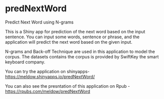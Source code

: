 # predNextWord
Predict Next Word using N-grams

This is a Shiny app for prediction of the next word based on the input sentence. You can input some words, sentence or phrase, and the application will predict the next word based on the given input.

N-grams and Back-off Technique are used in this application to model the corpus. The datasets contains the corpus is provided by SwiftKey the smart keyboard company.

You can try the application on shinyapps- https://meldow.shinyapps.io/predNextWord/

You can also see the presntation of this application on Rpub - https://rpubs.com/meldow/predNextWord
